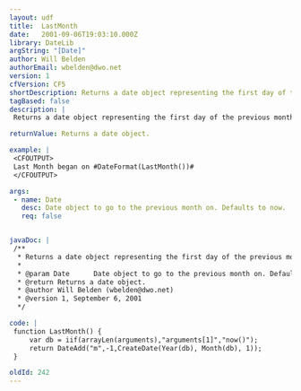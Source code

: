 ```yaml
---
layout: udf
title:  LastMonth
date:   2001-09-06T19:03:10.000Z
library: DateLib
argString: "[Date]"
author: Will Belden
authorEmail: wbelden@dwo.net
version: 1
cfVersion: CF5
shortDescription: Returns a date object representing the first day of the previous month.
tagBased: false
description: |
 Returns a date object representing the first day of the previous month. Optional parameters allows you to provide the date you want to calculate the prior month from.

returnValue: Returns a date object.

example: |
 <CFOUTPUT>
 Last Month began on #DateFormat(LastMonth())#
 </CFOUTPUT>

args:
 - name: Date
   desc: Date object to go to the previous month on. Defaults to now.
   req: false


javaDoc: |
 /**
  * Returns a date object representing the first day of the previous month.
  * 
  * @param Date      Date object to go to the previous month on. Defaults to now. 
  * @return Returns a date object. 
  * @author Will Belden (wbelden@dwo.net) 
  * @version 1, September 6, 2001 
  */

code: |
 function LastMonth() {
     var db = iif(arrayLen(arguments),"arguments[1]","now()");
     return DateAdd("m",-1,CreateDate(Year(db), Month(db), 1));
 }

oldId: 242
---
```


